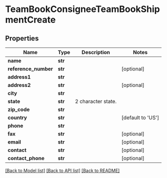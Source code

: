 # TeamBookConsigneeTeamBookShipmentCreate

## Properties
Name | Type | Description | Notes
------------ | ------------- | ------------- | -------------
**name** | **str** |  | 
**reference_number** | **str** |  | [optional] 
**address1** | **str** |  | 
**address2** | **str** |  | [optional] 
**city** | **str** |  | 
**state** | **str** | 2 character state. | 
**zip_code** | **str** |  | 
**country** | **str** |  | [default to 'US']
**phone** | **str** |  | 
**fax** | **str** |  | [optional] 
**email** | **str** |  | [optional] 
**contact** | **str** |  | [optional] 
**contact_phone** | **str** |  | [optional] 

[[Back to Model list]](../README.md#documentation-for-models) [[Back to API list]](../README.md#documentation-for-api-endpoints) [[Back to README]](../README.md)

